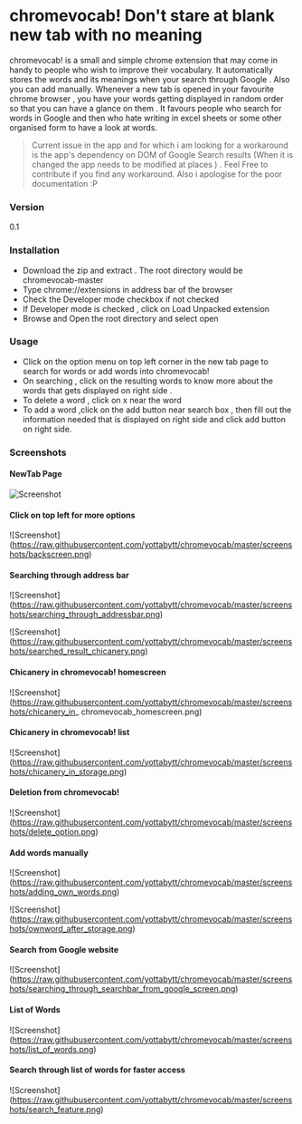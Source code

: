 # chromevocab! Don't stare at blank new tab with no meaning

chromevocab! is a small and simple chrome extension that may come in handy to people who wish to improve their vocabulary. It automatically stores the words and its meanings when your search through Google . Also you can add manually. Whenever a new tab is opened in your favourite chrome browser , you have your words getting displayed in random order so that you can have a glance on them . It favours people who search for words in Google and then who hate writing in excel sheets or some other organised form to have a look at words.


> Current issue in the app and for which i am looking for a workaround is
>  the app's dependency on DOM of Google Search results (When it is changed the  app needs to be modified at places ) . Feel Free to contribute if you find any workaround. Also i apologise for the poor documentation :P
  


### Version
0.1

### Installation

* Download the zip and extract . The root directory would be chromevocab-master
* Type chrome://extensions in address bar of the browser
* Check the Developer mode checkbox if not checked
* If Developer mode is checked , click on Load Unpacked extension
* Browse and Open the root directory and select open 

### Usage

* Click on the option menu on top left corner in the new tab page to search for words or add words into chromevocab!
* On searching , click on the resulting words to know more about the words that gets displayed on right side . 
* To delete a word , click on  x  near the word 
* To add a word ,click on the add button near search box , then fill out the information needed that is displayed on right side and click add button on right side.

### Screenshots

#### NewTab Page

![Screenshot](https://raw.githubusercontent.com/yottabytt/chromevocab/master/screenshots/homescreen.png)

#### Click on top left for more options

![Screenshot] (https://raw.githubusercontent.com/yottabytt/chromevocab/master/screenshots/backscreen.png)

#### Searching through address bar

![Screenshot] (https://raw.githubusercontent.com/yottabytt/chromevocab/master/screenshots/searching_through_addressbar.png)

![Screenshot] (https://raw.githubusercontent.com/yottabytt/chromevocab/master/screenshots/searched_result_chicanery.png)

#### Chicanery in chromevocab! homescreen

![Screenshot] (https://raw.githubusercontent.com/yottabytt/chromevocab/master/screenshots/chicanery_in_ chromevocab_homescreen.png)

#### Chicanery in chromevocab! list

![Screenshot] (https://raw.githubusercontent.com/yottabytt/chromevocab/master/screenshots/chicanery_in_storage.png)

#### Deletion from chromevocab!

![Screenshot] (https://raw.githubusercontent.com/yottabytt/chromevocab/master/screenshots/delete_option.png)

#### Add words manually 

![Screenshot] (https://raw.githubusercontent.com/yottabytt/chromevocab/master/screenshots/adding_own_words.png)

![Screenshot] (https://raw.githubusercontent.com/yottabytt/chromevocab/master/screenshots/ownword_after_storage.png)

#### Search from Google website

![Screenshot] (https://raw.githubusercontent.com/yottabytt/chromevocab/master/screenshots/searching_through_searchbar_from_google_screen.png)

#### List of Words

![Screenshot] (https://raw.githubusercontent.com/yottabytt/chromevocab/master/screenshots/list_of_words.png)

#### Search through list of words for faster access

![Screenshot] (https://raw.githubusercontent.com/yottabytt/chromevocab/master/screenshots/search_feature.png)


